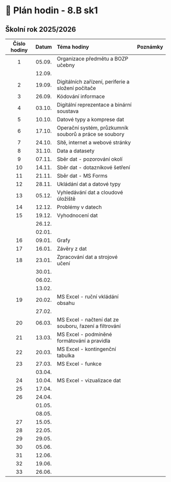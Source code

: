 # 📅 Plán hodin - 8.B sk1

## Školní rok 2025/2026

| Číslo hodiny | Datum  | Téma hodiny                                            | Poznámky |
| :----------: | :----: | :----------------------------------------------------- | :------- |
|      1       | 05.09. | Organizace předmětu a BOZP učebny                      |          |
|              | 12.09. |                                                        |          |
|      2       | 19.09. | Digitálních zařízení, periferie a složení počítače     |          |
|      3       | 26.09. | Kódování informace                                     |          |
|      4       | 03.10. | Digitální reprezentace a binární soustava              |          |
|      5       | 10.10. | Datové typy a komprese dat                             |          |
|      6       | 17.10. | Operační systém, průzkumník souborů a práce se soubory |          |
|      7       | 24.10. | Sítě, internet a webové stránky                        |          |
|      8       | 31.10. | Data a datasety                                        |          |
|      9       | 07.11. | Sběr dat - pozorování okolí                            |          |
|      10      | 14.11. | Sběr dat - dotazníkové šetření                         |          |
|      11      | 21.11. | Sběr dat - MS Forms                                    |          |
|      12      | 28.11. | Ukládání dat a datové typy                             |          |
|      13      | 05.12. | Vyhledávání dat a cloudové úložiště                    |          |
|      14      | 12.12. | Problémy v datech                                      |          |
|      15      | 19.12. | Vyhodnocení dat                                        |          |
|              | 26.12. |                                                        |          |
|              | 02.01. |                                                        |          |
|      16      | 09.01. | Grafy                                                  |          |
|      17      | 16.01. | Závěry z dat                                           |          |
|      18      | 23.01. | Zpracování dat a strojové učení                        |          |
|              | 30.01. |                                                        |          |
|              | 06.02. |                                                        |          |
|              | 13.02. |                                                        |          |
|      19      | 20.02. | MS Excel - ruční vkládání obsahu                       |          |
|              | 27.02. |                                                        |          |
|      20      | 06.03. | MS Excel - načtení dat ze souboru, řazení a filtrování |          |
|      21      | 13.03. | MS Excel - podmíněné formátování a pravidla            |          |
|      22      | 20.03. | MS Excel - kontingenční tabulka                        |          |
|      23      | 27.03. | MS Excel - funkce                                      |          |
|              | 03.04. |                                                        |          |
|      24      | 10.04. | MS Excel - vizualizace dat                             |          |
|      25      | 17.04. |                                                        |          |
|      26      | 24.04. |                                                        |          |
|              | 01.05. |                                                        |          |
|              | 08.05. |                                                        |          |
|      27      | 15.05. |                                                        |          |
|      28      | 22.05. |                                                        |          |
|      29      | 29.05. |                                                        |          |
|      30      | 05.06. |                                                        |          |
|      31      | 12.06. |                                                        |          |
|      32      | 19.06. |                                                        |          |
|      33      | 26.06. |                                                        |          |
